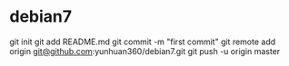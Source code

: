 # debian7
git init
git add README.md
git commit -m "first commit"
git remote add origin git@github.com:yunhuan360/debian7.git
git push -u origin master
